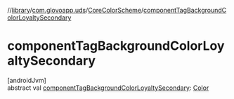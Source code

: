 //[library](../../../index.md)/[com.glovoapp.uds](../index.md)/[CoreColorScheme](index.md)/[componentTagBackgroundColorLoyaltySecondary](component-tag-background-color-loyalty-secondary.md)

# componentTagBackgroundColorLoyaltySecondary

[androidJvm]\
abstract val [componentTagBackgroundColorLoyaltySecondary](component-tag-background-color-loyalty-secondary.md): [Color](https://developer.android.com/reference/kotlin/androidx/compose/ui/graphics/Color.html)
